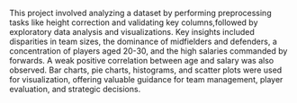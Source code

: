 This project involved analyzing a dataset by performing preprocessing tasks like height correction and validating key columns,followed by exploratory data analysis and visualizations.
Key insights included disparities in team sizes, the dominance of midfielders and defenders, a concentration of players aged 20-30, and the high salaries commanded by forwards.
A weak positive correlation between age and salary was also observed. Bar charts, pie charts, histograms, and scatter plots were used for visualization, offering valuable guidance for team management,
player evaluation, and strategic decisions.
